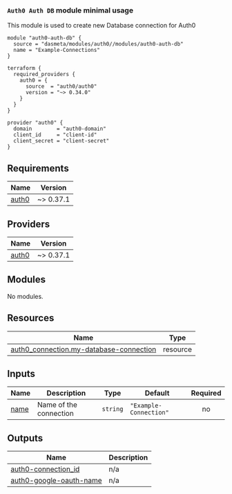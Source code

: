 ### `Auth0 Auth DB` module minimal usage
This module is used to create new Database connection for Auth0
```
module "auth0-auth-db" {
  source = "dasmeta/modules/auth0//modules/auth0-auth-db"
  name = "Example-Connections"
}

terraform {
  required_providers {
    auth0 = {
      source  = "auth0/auth0"
      version = "~> 0.34.0"
    }
  }
}

provider "auth0" {
  domain        = "auth0-domain"
  client_id     = "client-id"
  client_secret = "client-secret"
}
```

<!-- BEGINNING OF PRE-COMMIT-TERRAFORM DOCS HOOK -->
## Requirements

| Name | Version |
|------|---------|
| <a name="requirement_auth0"></a> [auth0](#requirement\_auth0) | ~> 0.37.1 |

## Providers

| Name | Version |
|------|---------|
| <a name="provider_auth0"></a> [auth0](#provider\_auth0) | ~> 0.37.1 |

## Modules

No modules.

## Resources

| Name | Type |
|------|------|
| [auth0_connection.my-database-connection](https://registry.terraform.io/providers/auth0/auth0/latest/docs/resources/connection) | resource |

## Inputs

| Name | Description | Type | Default | Required |
|------|-------------|------|---------|:--------:|
| <a name="input_name"></a> [name](#input\_name) | Name of the connection | `string` | `"Example-Connection"` | no |

## Outputs

| Name | Description |
|------|-------------|
| <a name="output_auth0-connection_id"></a> [auth0-connection\_id](#output\_auth0-connection\_id) | n/a |
| <a name="output_auth0-google-oauth-name"></a> [auth0-google-oauth-name](#output\_auth0-google-oauth-name) | n/a |
<!-- END OF PRE-COMMIT-TERRAFORM DOCS HOOK -->
